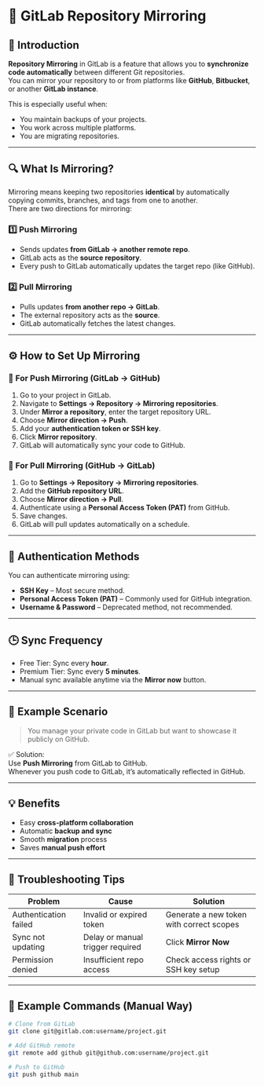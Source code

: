 # 🔁 GitLab Repository Mirroring

## 📄 Introduction
**Repository Mirroring** in GitLab is a feature that allows you to **synchronize code automatically** between different Git repositories.  
You can mirror your repository to or from platforms like **GitHub**, **Bitbucket**, or another **GitLab instance**.  

This is especially useful when:
- You maintain backups of your projects.
- You work across multiple platforms.
- You are migrating repositories.

---

## 🔍 What Is Mirroring?
Mirroring means keeping two repositories **identical** by automatically copying commits, branches, and tags from one to another.  
There are two directions for mirroring:

### 1️⃣ Push Mirroring
- Sends updates **from GitLab → another remote repo**.
- GitLab acts as the **source repository**.
- Every push to GitLab automatically updates the target repo (like GitHub).

### 2️⃣ Pull Mirroring
- Pulls updates **from another repo → GitLab**.
- The external repository acts as the **source**.
- GitLab automatically fetches the latest changes.

---

## ⚙️ How to Set Up Mirroring

### 🔹 For Push Mirroring (GitLab → GitHub)
1. Go to your project in GitLab.  
2. Navigate to **Settings → Repository → Mirroring repositories**.  
3. Under **Mirror a repository**, enter the target repository URL.  
4. Choose **Mirror direction → Push**.  
5. Add your **authentication token or SSH key**.  
6. Click **Mirror repository**.  
7. GitLab will automatically sync your code to GitHub.

### 🔹 For Pull Mirroring (GitHub → GitLab)
1. Go to **Settings → Repository → Mirroring repositories**.  
2. Add the **GitHub repository URL**.  
3. Choose **Mirror direction → Pull**.  
4. Authenticate using a **Personal Access Token (PAT)** from GitHub.  
5. Save changes.  
6. GitLab will pull updates automatically on a schedule.

---

## 🔐 Authentication Methods
You can authenticate mirroring using:
- **SSH Key** – Most secure method.  
- **Personal Access Token (PAT)** – Commonly used for GitHub integration.  
- **Username & Password** – Deprecated method, not recommended.

---

## 🕒 Sync Frequency
- Free Tier: Sync every **hour**.  
- Premium Tier: Sync every **5 minutes**.  
- Manual sync available anytime via the **Mirror now** button.

---

## 🧰 Example Scenario
> You manage your private code in GitLab but want to showcase it publicly on GitHub.

✅ Solution:  
Use **Push Mirroring** from GitLab to GitHub.  
Whenever you push code to GitLab, it’s automatically reflected in GitHub.

---

## 💡 Benefits
- Easy **cross-platform collaboration**
- Automatic **backup and sync**
- Smooth **migration** process
- Saves **manual push effort**

---

## 🧠 Troubleshooting Tips

| Problem | Cause | Solution |
|----------|--------|-----------|
| Authentication failed | Invalid or expired token | Generate a new token with correct scopes |
| Sync not updating | Delay or manual trigger required | Click **Mirror Now** |
| Permission denied | Insufficient repo access | Check access rights or SSH key setup |

---

## 🧾 Example Commands (Manual Way)
```bash
# Clone from GitLab
git clone git@gitlab.com:username/project.git

# Add GitHub remote
git remote add github git@github.com:username/project.git

# Push to GitHub
git push github main
